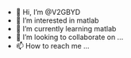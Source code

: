 - 👋 Hi, I’m @V2GBYD
- 👀 I’m interested in matlab
- 🌱 I’m currently learning matlab
- 💞️ I’m looking to collaborate on ...
- 📫 How to reach me ...

<!---
V2GBYD/V2GBYD is a ✨ special ✨ repository because its `README.md` (this file) appears on your GitHub profile.
You can click the Preview link to take a look at your changes.
--->
